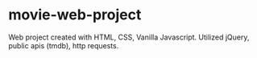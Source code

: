 # movie-web-project

Web project created with HTML, CSS, Vanilla Javascript. Utilized jQuery, public apis (tmdb), http requests.
